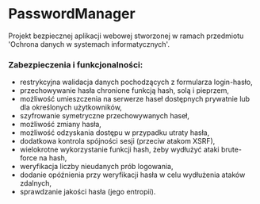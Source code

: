 # PasswordManager

Projekt bezpiecznej aplikacji webowej stworzonej w ramach przedmiotu 'Ochrona danych w systemach informatycznych'.

### Zabezpieczenia i funkcjonalności:

- restrykcyjna walidacja danych pochodzących z formularza login-hasło, 
- przechowywanie hasła chronione funkcją hash, solą i pieprzem,
- możliwość umieszczenia na serwerze haseł dostępnych prywatnie lub dla określonych użytkowników,
- szyfrowanie symetryczne przechowywanych haseł,
- możliwość zmiany hasła,
- możliwość odzyskania dostępu w przypadku utraty hasła,
- dodatkowa kontrola spójności sesji (przeciw atakom XSRF),
- wielokrotne wykorzystanie funkcji hash, żeby wydłużyć ataki brute-force na hash,
- weryfikacja liczby nieudanych prób logowania,
- dodanie opóźnienia przy weryfikacji hasła w celu wydłużenia ataków zdalnych,
- sprawdzanie jakości hasła (jego entropii).
